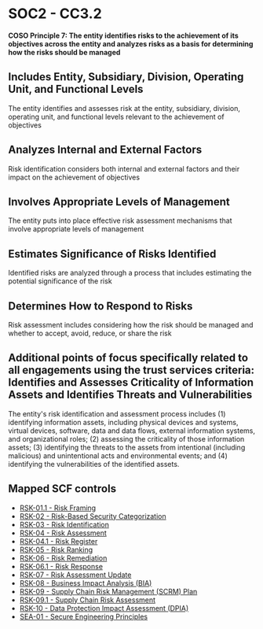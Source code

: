 # SOC2 - CC3.2
**COSO Principle 7: The entity identifies risks to the achievement of its objectives across the entity and analyzes risks as a basis for determining how the risks should be managed**
## Includes Entity, Subsidiary, Division, Operating Unit, and Functional Levels
The entity identifies and assesses risk at the entity, subsidiary, division, operating unit, and functional levels relevant to the achievement of objectives
## Analyzes Internal and External Factors
Risk identification considers both internal and external factors and their impact on the achievement of objectives
## Involves Appropriate Levels of Management
The entity puts into place effective risk assessment mechanisms that involve appropriate levels of management
## Estimates Significance of Risks Identified
Identified risks are analyzed through a process that includes estimating the potential significance of the risk
## Determines How to Respond to Risks
Risk assessment includes considering how the risk should be managed and whether to accept, avoid, reduce, or share the risk
## Additional points of focus specifically related to all engagements using the trust services criteria: Identifies and Assesses Criticality of Information Assets and Identifies Threats and Vulnerabilities
The entity's risk identification and assessment process includes (1) identifying information assets, including physical devices and systems, virtual devices, software, data and data flows, external information systems, and organizational roles; (2) assessing the criticality of those information assets; (3) identifying the threats to the assets from intentional (including malicious) and unintentional acts and environmental events; and (4) identifying the vulnerabilities of the identified assets.
## Mapped SCF controls
- [RSK-01.1 - Risk Framing](../scf/rsk-011-riskframing.md)
- [RSK-02 - Risk-Based Security Categorization](../scf/rsk-02-risk-basedsecuritycategorization.md)
- [RSK-03 - Risk Identification](../scf/rsk-03-riskidentification.md)
- [RSK-04 - Risk Assessment](../scf/rsk-04-riskassessment.md)
- [RSK-04.1 - Risk Register](../scf/rsk-041-riskregister.md)
- [RSK-05 - Risk Ranking](../scf/rsk-05-riskranking.md)
- [RSK-06 - Risk Remediation](../scf/rsk-06-riskremediation.md)
- [RSK-06.1 - Risk Response](../scf/rsk-061-riskresponse.md)
- [RSK-07 - Risk Assessment Update](../scf/rsk-07-riskassessmentupdate.md)
- [RSK-08 - Business Impact Analysis (BIA)](../scf/rsk-08-businessimpactanalysis(bia).md)
- [RSK-09 - Supply Chain Risk Management (SCRM) Plan](../scf/rsk-09-supplychainriskmanagement(scrm)plan.md)
- [RSK-09.1 - Supply Chain Risk Assessment](../scf/rsk-091-supplychainriskassessment.md)
- [RSK-10 - Data Protection Impact Assessment (DPIA)](../scf/rsk-10-dataprotectionimpactassessment(dpia).md)
- [SEA-01 - Secure Engineering Principles](../scf/sea-01-secureengineeringprinciples.md)